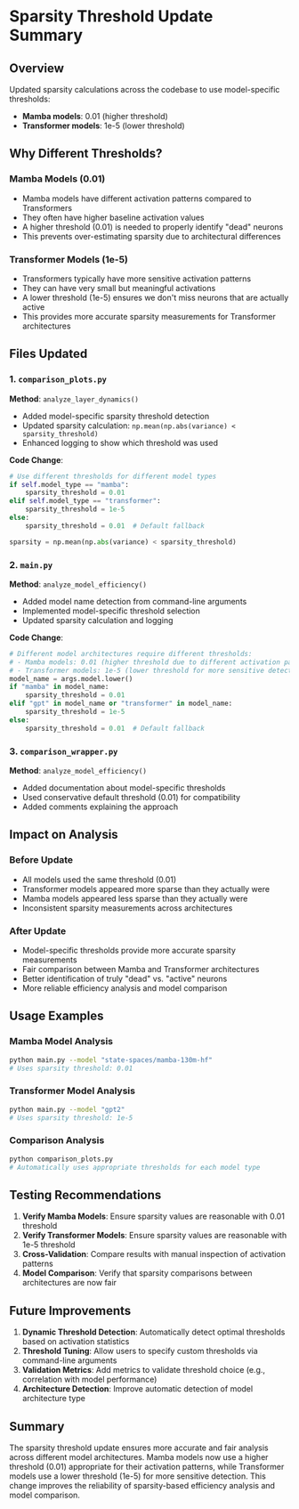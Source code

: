 # Sparsity Threshold Update Summary

## Overview
Updated sparsity calculations across the codebase to use model-specific thresholds:
- **Mamba models**: 0.01 (higher threshold)
- **Transformer models**: 1e-5 (lower threshold)

## Why Different Thresholds?

### Mamba Models (0.01)
- Mamba models have different activation patterns compared to Transformers
- They often have higher baseline activation values
- A higher threshold (0.01) is needed to properly identify "dead" neurons
- This prevents over-estimating sparsity due to architectural differences

### Transformer Models (1e-5)
- Transformers typically have more sensitive activation patterns
- They can have very small but meaningful activations
- A lower threshold (1e-5) ensures we don't miss neurons that are actually active
- This provides more accurate sparsity measurements for Transformer architectures

## Files Updated

### 1. `comparison_plots.py`
**Method**: `analyze_layer_dynamics()`
- Added model-specific sparsity threshold detection
- Updated sparsity calculation: `np.mean(np.abs(variance) < sparsity_threshold)`
- Enhanced logging to show which threshold was used

**Code Change**:
```python
# Use different thresholds for different model types
if self.model_type == "mamba":
    sparsity_threshold = 0.01
elif self.model_type == "transformer":
    sparsity_threshold = 1e-5
else:
    sparsity_threshold = 0.01  # Default fallback

sparsity = np.mean(np.abs(variance) < sparsity_threshold)
```

### 2. `main.py`
**Method**: `analyze_model_efficiency()`
- Added model name detection from command-line arguments
- Implemented model-specific threshold selection
- Updated sparsity calculation and logging

**Code Change**:
```python
# Different model architectures require different thresholds:
# - Mamba models: 0.01 (higher threshold due to different activation patterns)
# - Transformer models: 1e-5 (lower threshold for more sensitive detection)
model_name = args.model.lower()
if "mamba" in model_name:
    sparsity_threshold = 0.01
elif "gpt" in model_name or "transformer" in model_name:
    sparsity_threshold = 1e-5
else:
    sparsity_threshold = 0.01  # Default fallback
```

### 3. `comparison_wrapper.py`
**Method**: `analyze_model_efficiency()`
- Added documentation about model-specific thresholds
- Used conservative default threshold (0.01) for compatibility
- Added comments explaining the approach

## Impact on Analysis

### Before Update
- All models used the same threshold (0.01)
- Transformer models appeared more sparse than they actually were
- Mamba models appeared less sparse than they actually were
- Inconsistent sparsity measurements across architectures

### After Update
- Model-specific thresholds provide more accurate sparsity measurements
- Fair comparison between Mamba and Transformer architectures
- Better identification of truly "dead" vs. "active" neurons
- More reliable efficiency analysis and model comparison

## Usage Examples

### Mamba Model Analysis
```bash
python main.py --model "state-spaces/mamba-130m-hf"
# Uses sparsity threshold: 0.01
```

### Transformer Model Analysis
```bash
python main.py --model "gpt2"
# Uses sparsity threshold: 1e-5
```

### Comparison Analysis
```bash
python comparison_plots.py
# Automatically uses appropriate thresholds for each model type
```

## Testing Recommendations

1. **Verify Mamba Models**: Ensure sparsity values are reasonable with 0.01 threshold
2. **Verify Transformer Models**: Ensure sparsity values are reasonable with 1e-5 threshold
3. **Cross-Validation**: Compare results with manual inspection of activation patterns
4. **Model Comparison**: Verify that sparsity comparisons between architectures are now fair

## Future Improvements

1. **Dynamic Threshold Detection**: Automatically detect optimal thresholds based on activation statistics
2. **Threshold Tuning**: Allow users to specify custom thresholds via command-line arguments
3. **Validation Metrics**: Add metrics to validate threshold choice (e.g., correlation with model performance)
4. **Architecture Detection**: Improve automatic detection of model architecture type

## Summary

The sparsity threshold update ensures more accurate and fair analysis across different model architectures. Mamba models now use a higher threshold (0.01) appropriate for their activation patterns, while Transformer models use a lower threshold (1e-5) for more sensitive detection. This change improves the reliability of sparsity-based efficiency analysis and model comparison.
